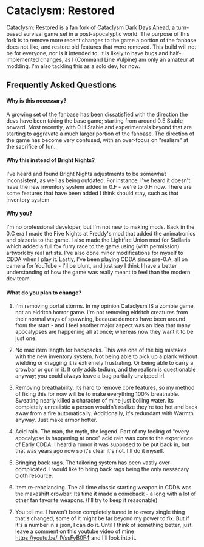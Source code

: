 # Cataclysm: Restored

Cataclysm: Restored is a fan fork of Cataclysm Dark Days Ahead, a turn-based survival game set in a post-apocalyptic world.  The purpose of this fork is to remove more recent changes to the game a portion of the fanbase does not like, and restore old features that were removed.  This build will not be for everyone, nor is it intended to.  It is likely to have bugs and half-implemented changes, as I (Command Line Vulpine) am only an amateur at modding.  I'm also tackling this as a solo dev, for now.


## Frequently Asked Questions

#### Why is this necessary?

A growing set of the fanbase has been dissatisfied with the direction the devs have been taking the base game; starting from around 0.E Stable onward.  Most recently, with 0.H Stable and experimentals beyond that are starting to aggravate a much larger portion of the fanbase.  The direction of the game has become very confused, with an over-focus on "realism" at the sacrifice of fun.

#### Why this instead of Bright Nights?

I've heard and found Bright Nights adjustments to be somewhat inconsistent, as well as being outdated.  For instance, I've heard it doesn't have the new inventory system added in 0.F - we're to 0.H now.  There are some features that have been added I think should stay, such as that inventory system.

#### Why you?

I'm no professional developer, but I'm not new to making mods.  Back in the 0.C era I made the Five Nights at Freddy's mod that added the animatronics and pizzeria to the game.  I also made the Lightfire Union mod for Stellaris which added a full fox furry race to the game using (with permission) artwork by real artists.  I've also done minor modifications for myself to CDDA when I play it.  Lastly, I've been playing CDDA since pre-0.A, all on camera for YouTube - I'll be blunt, and just say I think I have a better understanding of how the game was really meant to feel than the modern dev team.

#### What do you plan to change?

1. I'm removing portal storms.  In my opinion Cataclysm IS a zombie game, not an eldritch horror game.  I'm not removing eldritch creatures from their normal ways of spawning, because demons have been around from the start - and I feel another major aspect was an idea that many apocalypses are happening all at once; whereas now they want it to be just one.

2. No max item length for backpacks.  This was one of the big mistakes with the new inventory system.  Not being able to pick up a plank without wielding or dragging it is extremely frustrating.  Or being able to carry a crowbar or gun in it.  It only adds tedium, and the realism is questionable anyway; you could always leave a bag partially unzipped irl.

3. Removing breathability.  Its hard to remove core features, so my method of fixing this for now will be to make everything 100% breathable.  Sweating nearly killed a character of mine just boiling water.  Its completely unrealistic a person wouldn't realize they're too hot and back away from a fire automatically.  Additionally, it's redundant with Warmth anyway.  Just make armor hotter.

4. Acid rain.  The man, the myth, the legend.  Part of my feeling of "every apocalypse is happening at once" acid rain was core to the experience of Early CDDA.  I heard a rumor it was supposed to be put back in, but that was years ago now so it's clear it's not.  I'll do it myself.

5. Bringing back rags.  The tailoring system has been vastly over-complicated.  I would like to bring back rags being the only nessacary cloth resource.

6. Item re-rebalancing.  The all time classic starting weapon in CDDA was the makeshift crowbar.  Its time it made a comeback - a long with a lot of other fan favorite weapons.  (I'll try to keep it reasonable)

7. You tell me.  I haven't been completely tuned in to every single thing that's changed, some of it might be far beyond my power to fix.   But if it's a number in a json, I can do it.  Until I think of something better, just leave a comment on this youtube video of mine https://youtu.be/_lVssFyB0F4 and I'll look into it.